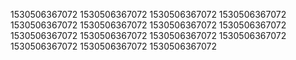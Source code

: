 1530506367072
1530506367072
1530506367072
1530506367072
1530506367072
1530506367072
1530506367072
1530506367072
1530506367072
1530506367072
1530506367072
1530506367072
1530506367072
1530506367072
1530506367072